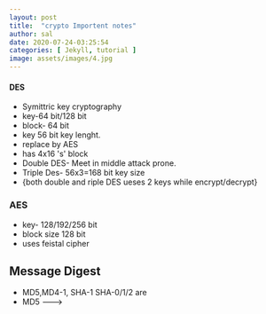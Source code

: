 ```yaml
---
layout: post
title:  "crypto Importent notes"
author: sal
date: 2020-07-24-03:25:54
categories: [ Jekyll, tutorial ]
image: assets/images/4.jpg
---
```

#### DES
- Symittric key cryptography
- key-64 bit/128 bit
- block- 64 bit
- key 56 bit key lenght.
- replace by AES
- has 4x16 's' block
- Double DES- Meet in middle attack prone.
- Triple Des- 56x3=168 bit key size
- {both double and riple DES ueses 2 keys while encrypt/decrypt}

### AES
- key- 128/192/256 bit
- block size 128 bit
- uses feistal cipher

## Message Digest
- MD5,MD4-1, SHA-1 SHA-0/1/2 are 
- MD5 --->
